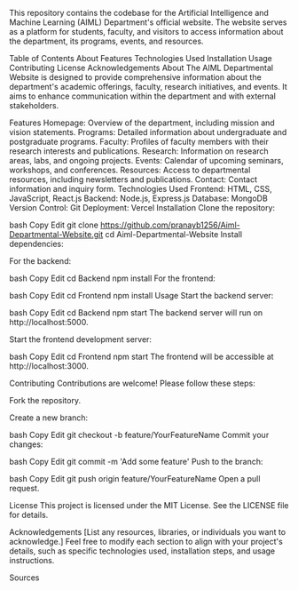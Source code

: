 This repository contains the codebase for the Artificial Intelligence and Machine Learning (AIML) Department's official website. The website serves as a platform for students, faculty, and visitors to access information about the department, its programs, events, and resources.

Table of Contents
About
Features
Technologies Used
Installation
Usage
Contributing
License
Acknowledgements
About
The AIML Departmental Website is designed to provide comprehensive information about the department's academic offerings, faculty, research initiatives, and events. It aims to enhance communication within the department and with external stakeholders.

Features
Homepage: Overview of the department, including mission and vision statements.
Programs: Detailed information about undergraduate and postgraduate programs.
Faculty: Profiles of faculty members with their research interests and publications.
Research: Information on research areas, labs, and ongoing projects.
Events: Calendar of upcoming seminars, workshops, and conferences.
Resources: Access to departmental resources, including newsletters and publications.
Contact: Contact information and inquiry form.
Technologies Used
Frontend: HTML, CSS, JavaScript, React.js
Backend: Node.js, Express.js
Database: MongoDB
Version Control: Git
Deployment: Vercel
Installation
Clone the repository:

bash
Copy
Edit
git clone https://github.com/pranayb1256/Aiml-Departmental-Website.git
cd Aiml-Departmental-Website
Install dependencies:

For the backend:

bash
Copy
Edit
cd Backend
npm install
For the frontend:

bash
Copy
Edit
cd Frontend
npm install
Usage
Start the backend server:

bash
Copy
Edit
cd Backend
npm start
The backend server will run on http://localhost:5000.

Start the frontend development server:

bash
Copy
Edit
cd Frontend
npm start
The frontend will be accessible at http://localhost:3000.

Contributing
Contributions are welcome! Please follow these steps:

Fork the repository.

Create a new branch:

bash
Copy
Edit
git checkout -b feature/YourFeatureName
Commit your changes:

bash
Copy
Edit
git commit -m 'Add some feature'
Push to the branch:

bash
Copy
Edit
git push origin feature/YourFeatureName
Open a pull request.

License
This project is licensed under the MIT License. See the LICENSE file for details.

Acknowledgements
[List any resources, libraries, or individuals you want to acknowledge.]
Feel free to modify each section to align with your project's details, such as specific technologies used, installation steps, and usage instructions.


Sources
